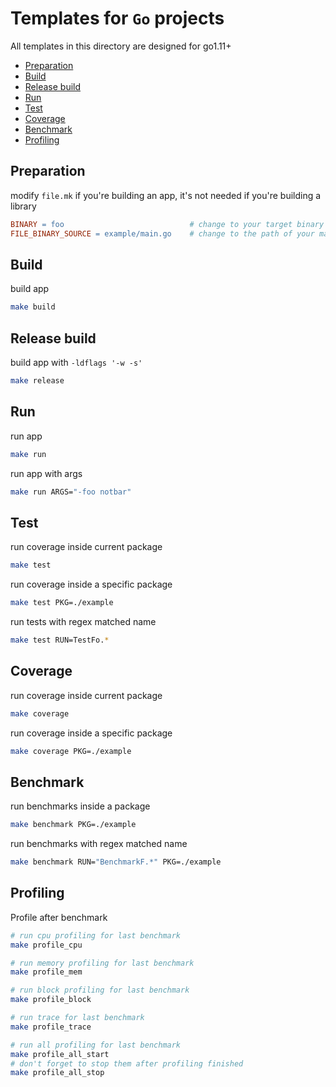 # Templates for `Go` projects

All templates in this directory are designed for go1.11+

- [Preparation](#preparation)
- [Build](#build)
- [Release build](#release-build)
- [Run](#run)
- [Test](#test)
- [Coverage](#coverage)
- [Benchmark](#benchmark)
- [Profiling](#profiling)

## Preparation

modify `file.mk` if you're building an app, it's not needed if you're building a library

```makefile
BINARY = foo                            # change to your target binary name
FILE_BINARY_SOURCE = example/main.go    # change to the path of your main file
```

## Build

build app

```bash
make build
```

## Release build

build app with `-ldflags '-w -s'`

```bash
make release
```

## Run

run app

```bash
make run
```

run app with args

```bash
make run ARGS="-foo notbar"
```

## Test

run coverage inside current package

```bash
make test
```

run coverage inside a specific package

```bash
make test PKG=./example
```

run tests with regex matched name

```bash
make test RUN=TestFo.*
```

## Coverage

run coverage inside current package

```bash
make coverage
```

run coverage inside a specific package

```bash
make coverage PKG=./example
```

## Benchmark

run benchmarks inside a package

```bash
make benchmark PKG=./example
```

run benchmarks with regex matched name

```bash
make benchmark RUN="BenchmarkF.*" PKG=./example
```

## Profiling

Profile after benchmark

```bash
# run cpu profiling for last benchmark
make profile_cpu

# run memory profiling for last benchmark
make profile_mem

# run block profiling for last benchmark
make profile_block

# run trace for last benchmark
make profile_trace

# run all profiling for last benchmark
make profile_all_start
# don't forget to stop them after profiling finished
make profile_all_stop
```
